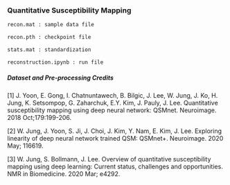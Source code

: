 
### Quantitative Susceptibility Mapping

``` md
recon.mat : sample data file

recon.pth : checkpoint file

stats.mat : standardization

reconstruction.ipynb : run file
```

##### Dataset and Pre-processing Credits

<p align="justify" markdown="1">

[1] J. Yoon, E. Gong, I. Chatnuntawech, B. Bilgic, J. Lee, W. Jung, J. Ko, H. Jung, K. Setsompop, G. Zaharchuk, E.Y. Kim, J. Pauly, J. Lee. Quantitative susceptibility mapping using deep neural network: QSMnet. Neuroimage. 2018 Oct;179:199-206.

[2] W. Jung, J. Yoon, S. Ji, J. Choi, J. Kim, Y. Nam, E. Kim, J. Lee. Exploring linearity of deep neural network trained QSM: QSMnet+. Neuroimage. 2020 May; 116619. 

[3] W. Jung, S. Bollmann, J. Lee. Overview of quantitative susceptibility mapping using deep learning: Current status, challenges and opportunities. NMR in Biomedicine. 2020 Mar; e4292. 

</p>
